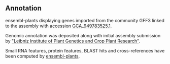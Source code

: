 **Annotation**
----------

ensembl-plants displaying genes imported from the community GFF3 linked to the assembly with accession [GCA\_949783525.1](http://www.ebi.ac.uk/ena/data/view/GCA_949783525.1).

Genomic annotation was deposited along with initial assembly submission by ["Leibniz Institute of Plant Genetics and Crop Plant Research"](https://www.ipk-gatersleben.de/en/).

Small RNA features, protein features, BLAST hits and cross-references have been
computed by [ensembl-plants](https://plants.ensembl.org/info/genome/annotation/index.html).
